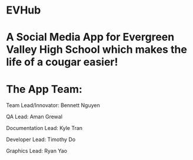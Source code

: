 # EVHub
# A Social Media App for Evergreen Valley High School which makes the life of a cougar easier!

# The App Team: 

Team Lead/Innovator: Bennett Nguyen 

QA Lead: Aman Grewal 

Documentation Lead: Kyle Tran

Developer Lead: Timothy Do 

Graphics Lead: Ryan Yao 


